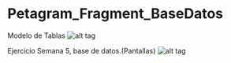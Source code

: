 # Petagram_Fragment_BaseDatos
Modelo de Tablas
![alt tag](https://github.com/rucode/Petagram_Fragment_BaseDatos/blob/master/Petagram3/db_petagram.PNG)

Ejercicio Semana 5, base de datos.(Pantallas)
![alt tag](https://github.com/rucode/Petagram_Fragment_BaseDatos/blob/master/Petagram3/Petagram_Imagenes.png)
